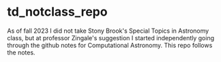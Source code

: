 # td_notclass_repo
As of fall 2023 I did not take Stony Brook's Special Topics in Astronomy class, but at professor Zingale's suggestion I started independently going through the github notes for Computational Astronomy. This repo follows the notes.
